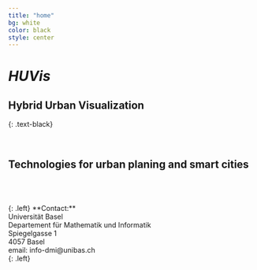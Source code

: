 ```yaml
---
title: "home"
bg: white
color: black
style: center
---
```


# *HUVis*

## **H**ybrid **U**rban **Vis**ualization

{: .text-black}
<!-- 
<span class="fa-stack subtlecircle" style="font-size:180px; background:rgba(15,191,207,0.1)">
  <i class="fa fa-circle fa-stack-2x text-white"></i>
  <i class="fa fa-building fa-stack-1x text-black"></i> 
</span>

 -->

<div class="fa-stack subtlecircle" style="font-size:120px;background:rgba(15,191,207,0.1)">
	<i class="fa fa-circle fa-stack-2x text-white"></i>
  <i class="fa fa-building fa-stack-1x text-black"></i> 
</div>

<br>

## Technologies for urban planing and smart cities
<br/>
<br/>
<br/>
{: .left}
**Contact:**<br/>
Universität Basel<br/>
Departement für Mathematik und Informatik<br/>
Spiegelgasse 1<br/>
4057 Basel<br/>
email: info-dmi@unibas.ch<br/>
{: .left}






